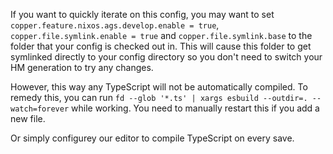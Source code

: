 If you want to quickly iterate on this config, you may want to set `copper.feature.nixos.ags.develop.enable = true`, `copper.file.symlink.enable = true` and `copper.file.symlink.base` to the folder that your config is checked out in.
This will cause this folder to get symlinked directly to your config directory so you don't need to switch your HM generation to try any changes.

However, this way any TypeScript will not be automatically compiled.
To remedy this, you can run `fd --glob '*.ts' | xargs esbuild --outdir=. --watch=forever` while working.
You need to manually restart this if you add a new file.

Or simply configurey our editor to compile TypeScript on every save.
